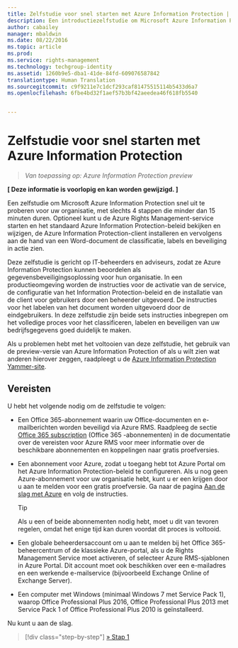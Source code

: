 ```yaml
---
title: Zelfstudie voor snel starten met Azure Information Protection | Azure Rights Management
description: Een introductiezelfstudie om Microsoft Azure Information Protection snel uit te proberen voor uw organisatie, met slechts 4 stappen die minder dan 15 minuten duren.
author: cabailey
manager: mbaldwin
ms.date: 08/22/2016
ms.topic: article
ms.prod: 
ms.service: rights-management
ms.technology: techgroup-identity
ms.assetid: 1260b9e5-dba1-41de-84fd-609076587842
translationtype: Human Translation
ms.sourcegitcommit: c9f9211e7c1dcf293caf81475515114b5433d6a7
ms.openlocfilehash: 6fbe4bd32f1aef57b3bf42aeedea46f618fb5540


---
```


# Zelfstudie voor snel starten met Azure Information Protection 

>*Van toepassing op: Azure Information Protection preview*

**[ Deze informatie is voorlopig en kan worden gewijzigd. ]**

Een zelfstudie om Microsoft Azure Information Protection snel uit te proberen voor uw organisatie, met slechts 4 stappen die minder dan 15 minuten duren. Optioneel kunt u de Azure Rights Management-service starten en het standaard Azure Information Protection-beleid bekijken en wijzigen, de Azure Information Protection-client installeren en vervolgens aan de hand van een Word-document de classificatie, labels en beveiliging in actie zien.

Deze zelfstudie is gericht op IT-beheerders en adviseurs, zodat ze Azure Information Protection kunnen beoordelen als gegevensbeveiligingsoplossing voor hun organisatie. In een productieomgeving worden de instructies voor de activatie van de service, de configuratie van het Information Protection-beleid en de installatie van de client voor gebruikers door een beheerder uitgevoerd. De instructies voor het labelen van het document worden uitgevoerd door de eindgebruikers. In deze zelfstudie zijn beide sets instructies inbegrepen om het volledige proces voor het classificeren, labelen en beveiligen van uw bedrijfsgegevens goed duidelijk te maken. 

Als u problemen hebt met het voltooien van deze zelfstudie, het gebruik van de preview-versie van Azure Information Protection of als u wilt zien wat anderen hierover zeggen, raadpleegt u de [Azure Information Protection Yammer-site](https://www.yammer.com/askipteam/#/threads/inGroup?type=in_group&feedId=8652489&view=all).

## Vereisten 
U hebt het volgende nodig om de zelfstudie te volgen:

- Een Office 365-abonnement waarin uw Office-documenten en e-mailberichten worden beveiligd via Azure RMS. Raadpleeg de sectie [Office 365 subscription](../get-started/requirements-subscriptions.md#office-365-subscription) (Office 365 -abonnementen) in de documentatie over de vereisten voor Azure RMS voor meer informatie over de beschikbare abonnementen en koppelingen naar gratis proefversies.

- Een abonnement voor Azure, zodat u toegang hebt tot Azure Portal om het Azure Information Protection-beleid te configureren. Als u nog geen Azure-abonnement voor uw organisatie hebt, kunt u er een krijgen door u aan te melden voor een gratis proefversie. Ga naar de pagina [Aan de slag met Azure](https://account.windowsazure.com/organization) en volg de instructies.

  > [!TIP] 
  > Als u een of beide abonnementen nodig hebt, moet u dit van tevoren regelen, omdat het enige tijd kan duren voordat dit proces is voltooid.

- Een globale beheerdersaccount om u aan te melden bij het Office 365-beheercentrum of de klassieke Azure-portal, als u de Rights Management Service moet activeren, of selecteer Azure RMS-sjablonen in Azure Portal. Dit account moet ook beschikken over een e-mailadres en een werkende e-mailservice (bijvoorbeeld Exchange Online of Exchange Server).

- Een computer met Windows (minimaal Windows 7 met Service Pack 1), waarop Office Professional Plus 2016, Office Professional Plus 2013 met Service Pack 1 of Office Professional Plus 2010 is geïnstalleerd. 

Nu kunt u aan de slag.

>[!div class="step-by-step"]
[&#187; Stap 1](infoprotect-tutorial-step1.md)





<!--HONumber=Aug16_HO4-->


